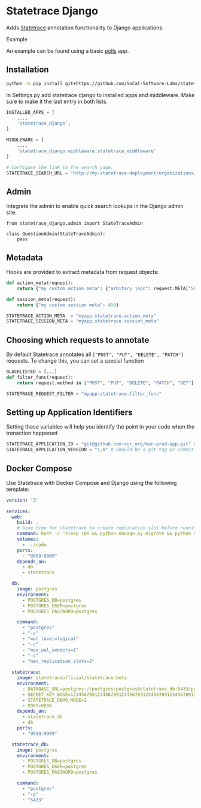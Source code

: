 # Statetrace Django

Adds [Statetrace](https://statetrace.com) annotation functionality to Django applications.

Example

An example can be found using a basic [polls](https://github.com/SoCal-Software-Labs/statetrace-example-django) app.

## Installation

```bash
python -m pip install git+https://github.com/SoCal-Software-Labs/statetrace_django
```

In Settings.py add statetrace django to installed apps and middleware. Make sure to make it the last entry in both lists.


```python
INSTALLED_APPS = [
    ...,
    'statetrace_django',
]

MIDDLEWARE = [
    ...,
    'statetrace_django.middleware.statetrace_middleware'
]

# Configure the link to the search page:
STATETRACE_SEARCH_URL = "http://my-statetrace-deployment/organizations/1/environments/1/frames?database_id=1"

```

## Admin

Integrate the admin to enable quick search lookups in the Django admin site.

```
from statetrace_django.admin import StateTraceAdmin

class QuestionAdmin(StateTraceAdmin):
    pass
```

## Metadata

Hooks are provided to extract metadata from request objects:


```python
def action_meta(request):
    return {"my custom action meta": {"arbitary json": request.META["SOME_META"]}}

def session_meta(request):
    return {"my custom session meta": 456}

```

```python
STATETRACE_ACTION_META  = "myapp.statetrace.action_meta"
STATETRACE_SESSION_META = "myapp.statetrace.session_meta"
```


## Choosing which requests to annotate

By default Statetrace annotates all `["POST", "PUT", "DELETE", "PATCH"]` requests. To change this, you can set a special function

```python
BLACKLISTED = [...]
def filter_func(request):
    return request.method in ["POST", "PUT", "DELETE", "PATCH", "GET"] and request.url not in BLACKLISTED

```


```python
STATETRACE_REQUEST_FILTER = "myapp.statetrace.filter_func"
```


## Setting up Application Identifiers
Setting these variables will help you identify the point in your code when the tranaction happened

```python
STATETRACE_APPLICATION_ID = "git@github.com:our_org/our-prod-app.git" # Identify the code base
STATETRACE_APPLICATION_VERSION = "1.0" # Should be a git tag or commit to identify the point in code
```


## Docker Compose

Use Statetrace with Docker Compose and Django using the following template:

```yaml
version: '3'
    
services:
  web:
    build: .
    # Give time for statetrace to create replication slot before running migrations
    command: bash -c "sleep 10s && python manage.py migrate && python manage.py runserver 0.0.0.0:8000"
    volumes:
      - .:/code
    ports:
      - "8000:8000"
    depends_on:
      - db
      - statetrace

  db:
    image: postgres
    environment:
      - POSTGRES_DB=postgres
      - POSTGRES_USER=postgres
      - POSTGRES_PASSWORD=postgres

    command:
      - "postgres"
      - "-c"
      - "wal_level=logical"
      - "-c"
      - "max_wal_senders=1"
      - "-c"
      - "max_replication_slots=2"
  
  statetrace:
    image: statetraceofficial/statetrace-beta
    environment:
      - DATABASE_URL=postgres://postgres:postgres@statetrace_db:5433/postgres
      - SECRET_KEY_BASE=123456789123456789123456789123456789123456789123456789123456789123456789
      - STATETRACE_DEMO_MODE=1
      - PORT=9999
    depends_on:
      - statetrace_db
      - db
    ports:
      - "9999:9999"

  statetrace_db:
    image: postgres
    environment:
      - POSTGRES_DB=postgres
      - POSTGRES_USER=postgres
      - POSTGRES_PASSWORD=postgres

    command:
      - "postgres"
      - "-p"
      - "5433"
  
  
```
